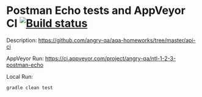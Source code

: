 # Postman Echo tests and AppVeyor CI [![Build status](https://ci.appveyor.com/api/projects/status/4jqb6ya13i842g26?svg=true)](https://ci.appveyor.com/project/angry-qa/ntl-1-2-3-postman-echo)


Description:
https://github.com/angry-qa/aqa-homeworks/tree/master/api-ci

AppVeyor Run:
https://ci.appveyor.com/project/angry-qa/ntl-1-2-3-postman-echo

Local Run:

    gradle clean test
